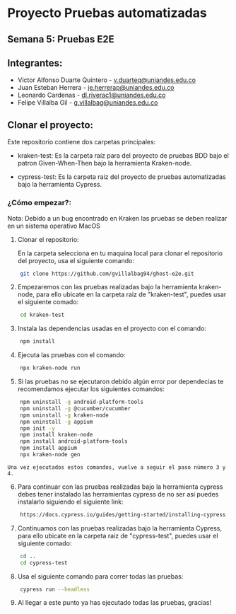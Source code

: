 # Proyecto Pruebas automatizadas
## Semana 5: Pruebas E2E

## Integrantes:

* Victor Alfonso Duarte Quintero - v.duarteq@uniandes.edu.co
* Juan Esteban Herrera - je.herrerap@uniandes.edu.co
* Leonardo Cardenas - dl.riverac1@uniandes.edu.co
* Felipe Villalba Gil - g.villalbag@uniandes.edu.co

## Clonar el proyecto:

Este repositorio contiene dos carpetas principales:

* kraken-test: Es la carpeta raíz para del proyecto de pruebas BDD bajo el patron Given-When-Then bajo la herramienta Kraken-node.

* cypress-test: Es la carpeta raiz del proyecto de pruebas automatizadas bajo la herramienta Cypress.

### ¿Cómo empezar?:
Nota: Debido a un bug encontrado en Kraken las pruebas se deben realizar en un sistema operativo MacOS 

1. Clonar el repositorio:

    En la carpeta selecciona en tu maquina local para clonar el repositorio del proyecto, usa el siguiente comando:

```bash
    git clone https://github.com/gvillalbag94/ghost-e2e.git
```

2. Empezaremos con las pruebas realizadas bajo la herramienta kraken-node, para ello ubicate en la carpeta raiz de "kraken-test", puedes usar el siguiente comado:
    
```bash
    cd kraken-test
```

3. Instala las dependencias usadas en el proyecto con el comando:

```bash
    npm install
```

4. Ejecuta las pruebas con el comando:

```bash
    npx kraken-node run
```

5. Si las pruebas no se ejecutaron debido algún error por dependecias te recomendamos ejecutar los siguientes comandos:

```bash
    npm uninstall -g android-platform-tools
    npm uninstall -g @cucumber/cucumber
    npm uninstall -g kraken-node
    npm uninstall -g appium
    npm init -y
    npm install kraken-node
    npm install android-platform-tools
    npm install appium
    npx kraken-node gen
```

    Una vez ejecutados estos comandos, vuelve a seguir el paso número 3 y 4.

6. Para continuar con las pruebas realizadas bajo la herramienta cypress debes tener instalado las herramientas cypress de no ser asi puedes instalarlo siguiendo el siguiente link:

```bash
    https://docs.cypress.io/guides/getting-started/installing-cypress
```

7. Continuamos con las pruebas realizadas bajo la herramienta Cypress, para ello ubicate en la carpeta raiz de "cypress-test", puedes usar el siguiente comado:

```bash
    cd ..
    cd cypress-test
```

8. Usa el siguiente comando para correr todas las pruebas:

```bash
    cypress run --headless
```

9. Al llegar a este punto ya has ejecutado todas las pruebas, gracias!
